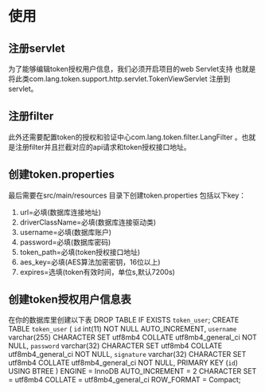 # 使用

## 注册servlet

为了能够编辑token授权用户信息，我们必须开启项目的web Servlet支持
也就是将此类com.lang.token.support.http.servlet.TokenViewServlet
注册到servlet。

## 注册filter

此外还需要配置token的授权和验证中心com.lang.token.filter.LangFilter
。也就是注册filter并且拦截对应的api请求和token授权接口地址。

## 创建token.properties

最后需要在src/main/resources 目录下创建token.properties
包括以下key：
1. url=必填(数据库连接地址)
2. driverClassName=必填(数据库连接驱动类)
3. username=必填(数据库账户)
4. password=必填(数据库密码)
5. token_path=必填(token授权接口地址)
6. aes_key=必填(AES算法加密密钥，16位以上)
7. expires=选填(token有效时间，单位s,默认7200s)

## 创建token授权用户信息表
在你的数据库里创建以下表
DROP TABLE IF EXISTS `token_user`;
CREATE TABLE `token_user`  (
  `id` int(11) NOT NULL AUTO_INCREMENT,
  `username` varchar(255) CHARACTER SET utf8mb4 COLLATE utf8mb4_general_ci NOT NULL,
  `password` varchar(32) CHARACTER SET utf8mb4 COLLATE utf8mb4_general_ci NOT NULL,
  `signature` varchar(32) CHARACTER SET utf8mb4 COLLATE utf8mb4_general_ci NOT NULL,
  PRIMARY KEY (`id`) USING BTREE
) ENGINE = InnoDB AUTO_INCREMENT = 2 CHARACTER SET = utf8mb4 COLLATE = utf8mb4_general_ci ROW_FORMAT = Compact;
